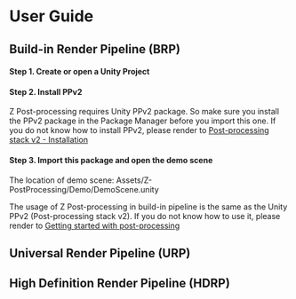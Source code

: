 # User Guide





## Build-in Render Pipeline (BRP)

#### Step 1. Create or open a Unity Project

#### Step 2. Install PPv2

Z Post-processing requires Unity PPv2 package. So make sure you install the PPv2 package in the Package Manager before you import this one. If you do not know how to install PPv2, please render to [Post-processing stack v2 - Installation](https://docs.unity3d.com/Packages/com.unity.postprocessing@3.1/manual/Installation.html)

#### Step 3. Import this package and open the demo scene

The location of demo scene: Assets/Z-PostProcessing/Demo/DemoScene.unity

The usage of Z Post-processing in build-in pipeline is the same as the Unity PPv2 (Post-processing stack v2). If you do not know how to use it, please render to [Getting started with post-processing](https://docs.unity3d.com/Packages/com.unity.postprocessing@3.1/manual/Quick-start.html)









## Universal Render Pipeline (URP)





## High Definition Render Pipeline (HDRP)







